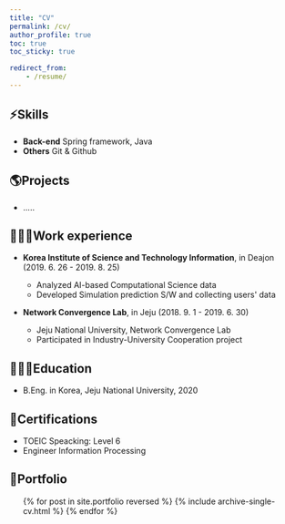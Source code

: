 ```yaml
---
title: "CV"
permalink: /cv/
author_profile: true
toc: true
toc_sticky: true 

redirect_from:
    - /resume/
---
```


## ⚡Skills

* **Back-end** Spring framework, Java
* **Others** Git & Github

## 🌎Projects

* .....

## 👨🏻‍💻Work experience

* **Korea Institute of Science and Technology Information**, in Deajon (2019. 6. 26 - 2019. 8. 25)
  * Analyzed AI-based Computational Science data
  * Developed Simulation prediction S/W and collecting users' data

* **Network Convergence Lab**, in Jeju (2018. 9. 1 - 2019. 6. 30)
  * Jeju National University, Network Convergence Lab
  * Participated in Industry-University Cooperation project

## 👨🏻‍🎓Education

* B.Eng. in Korea, Jeju National University, 2020

## 📖Certifications

* TOEIC Speacking: Level 6
* Engineer Information Processing

## 📁Portfolio
  
  <ul> {% for post in site.portfolio reversed %} {% include archive-single-cv.html %} {% endfor %} </ul>
